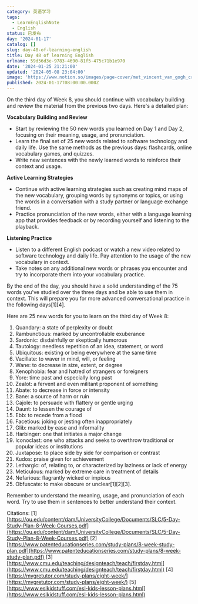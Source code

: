 ```yaml
---
category: 英语学习
tags:
  - LearnEnglishNote
  - English
status: 已发布
day: '2024-01-17'
catalog: []
slug: day-48-of-learning-english
title: Day 48 of learning English
urlname: 59d56d3e-9783-4690-81f5-475c71b1e970
date: '2024-01-25 21:21:00'
updated: '2024-05-08 23:04:00'
image: 'https://www.notion.so/images/page-cover/met_vincent_van_gogh_cradle.jpg'
published: 2024-01-17T08:00:00.000Z
---
```


On the third day of Week 8, you should continue with vocabulary building and review the material from the previous two days. Here's a detailed plan:


**Vocabulary Building and Review**

- Start by reviewing the 50 new words you learned on Day 1 and Day 2, focusing on their meaning, usage, and pronunciation.
- Learn the final set of 25 new words related to software technology and daily life. Use the same methods as the previous days: flashcards, online vocabulary games, and quizzes.
- Write new sentences with the newly learned words to reinforce their context and usage.

**Active Learning Strategies**

- Continue with active learning strategies such as creating mind maps of the new vocabulary, grouping words by synonyms or topics, or using the words in a conversation with a study partner or language exchange friend.
- Practice pronunciation of the new words, either with a language learning app that provides feedback or by recording yourself and listening to the playback.

**Listening Practice**

- Listen to a different English podcast or watch a new video related to software technology and daily life. Pay attention to the usage of the new vocabulary in context.
- Take notes on any additional new words or phrases you encounter and try to incorporate them into your vocabulary practice.

By the end of the day, you should have a solid understanding of the 75 words you've studied over the three days and be able to use them in context. This will prepare you for more advanced conversational practice in the following days[1][4].


Here are 25 new words for you to learn on the third day of Week 8:

1. Quandary: a state of perplexity or doubt
2. Rambunctious: marked by uncontrollable exuberance
3. Sardonic: disdainfully or skeptically humorous
4. Tautology: needless repetition of an idea, statement, or word
5. Ubiquitous: existing or being everywhere at the same time
6. Vacillate: to waver in mind, will, or feeling
7. Wane: to decrease in size, extent, or degree
8. Xenophobia: fear and hatred of strangers or foreigners
9. Yore: time past and especially long past
10. Zealot: a fervent and even militant proponent of something
11. Abate: to decrease in force or intensity
12. Bane: a source of harm or ruin
13. Cajole: to persuade with flattery or gentle urging
14. Daunt: to lessen the courage of
15. Ebb: to recede from a flood
16. Facetious: joking or jesting often inappropriately
17. Glib: marked by ease and informality
18. Harbinger: one that initiates a major change
19. Iconoclast: one who attacks and seeks to overthrow traditional or popular ideas or institutions
20. Juxtapose: to place side by side for comparison or contrast
21. Kudos: praise given for achievement
22. Lethargic: of, relating to, or characterized by laziness or lack of energy
23. Meticulous: marked by extreme care in treatment of details
24. Nefarious: flagrantly wicked or impious
25. Obfuscate: to make obscure or unclear[1][2][3].

Remember to understand the meaning, usage, and pronunciation of each word. Try to use them in sentences to better understand their context.


Citations:
[1] [https://ou.edu/content/dam/UniversityCollege/Documents/SLC/5-Day-Study-Plan-8-Week-Courses.pdf](https://ou.edu/content/dam/UniversityCollege/Documents/SLC/5-Day-Study-Plan-8-Week-Courses.pdf)
[2] [https://www.patenteducationseries.com/study-plans/8-week-study-plan.pdf](https://www.patenteducationseries.com/study-plans/8-week-study-plan.pdf)
[3] [https://www.cmu.edu/teaching/designteach/teach/firstday.html](https://www.cmu.edu/teaching/designteach/teach/firstday.html)
[4] [https://mygretutor.com/study-plans/eight-week/](https://mygretutor.com/study-plans/eight-week/)
[5] [https://www.eslkidstuff.com/esl-kids-lesson-plans.html](https://www.eslkidstuff.com/esl-kids-lesson-plans.html)

